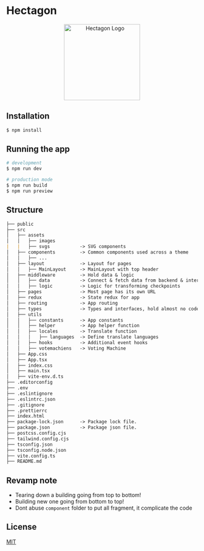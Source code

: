 # Hectagon

<p align="center">
  <a href="https://hectagon.finance/" target="blank"><img src="
https://539947357-files.gitbook.io/~/files/v0/b/gitbook-x-prod.appspot.com/o/spaces%2FQC6YR2YUPWf8CjZ47TNI%2Ficon%2FCZQku5cw38q8J5SOdXa5%2FHECTAGON%20512x512.png?alt=media&token=2a5b6996-1915-43d9-baa5-7d2c24b2c207" width="200" alt="Hectagon Logo" /></a>
</p>

## Installation

```bash
$ npm install
```

## Running the app

```bash
# development
$ npm run dev

# production mode
$ npm run build
$ npm run preview
```

## Structure

```md
├── public
├── src
│   ├── assets
│   │   ├── images
|   |   ├── svgs           -> SVG components
│   ├── components         -> Common components used across a theme
│   │   ├── ...
│   ├── layout             -> Layout for pages
│   │   ├── MainLayout     -> MainLayout with top header
│   ├── middleware         -> Hold data & logic
│   │   ├── data           -> Connect & fetch data from backend & interact with redux
│   │   ├── logic          -> Logic for transforming checkpoints
│   ├── pages              -> Most page has its own URL
│   ├── redux              -> State redux for app
│   ├── routing            -> App routing
│   ├── types              -> Types and interfaces, hold almost no code but export from other places
│   ├── utils
│   │   ├── constants      -> App constants
│   │   ├── helper         -> App helper function
│   │   ├── locales        -> Translate function
│   │   │   ├── languages  -> Define translate languages
│   │   ├── hooks          -> Additional event hooks
│   │   ├── votemachiens   -> Voting Machine
│   ├── App.css
│   ├── App.tsx
│   ├── index.css
│   ├── main.tsx
│   ├── vite-env.d.ts
├── .editorconfig
├── .env
├── .eslintignore
├── .eslintrc.json
├── .gitignore
├── .prettierrc
├── index.html
├── package-lock.json      -> Package lock file.
├── package.json           -> Package json file.
├── postcss.config.cjs
├── tailwind.config.cjs
├── tsconfig.json
├── tsconfig.node.json
├── vite.config.ts
├── README.md
```

## Revamp note

- Tearing down a building going from top to bottom!
- Building new one going from bottom to top!
- Dont abuse `component` folder to put all fragment, it complicate the code

## License

[MIT](https://choosealicense.com/licenses/mit/)
